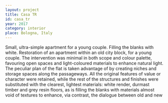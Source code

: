 ```yaml
---
layout: project
title: Casa TR
id: casa_tr
year: 2017
category: interior
place: Bologna, Italy
---
```

Small, ultra-simple apartment for a young couple. Filling the blanks with white.
Restoration of an apartment within an old city block, for a young couple.
The intervention was minimal in both scope and colour palette, favouring open spaces and light-coloured materials to enhance natural light. 
The peculiar plan of the flat is taken advantage of by creating niches and storage spaces along the passageways. 
All the original features of value or character were retained, while the rest of the structures and finishes were substituted with the clearest, lightest materials: white render, durmast timber and grey resin floors, as is filling the blanks with materials almost void of textures to enhance, via contrast, the dialogue between old and new

